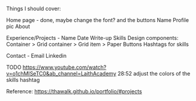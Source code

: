 Things I should cover:

Home page - done, maybe change the font? and the buttons
Name
Profile pic
About

Experience/Projects -
Name
Date
Write-up
Skills
Design components:
Container > Grid container > Grid item > Paper
Buttons
Hashtags for skills

Contact -
Email
Linkedin


TODO
https://www.youtube.com/watch?v=o1chMISeTC0&ab_channel=LaithAcademy 28:52
adjust the colors of the skills hashtag

Reference:
https://thawalk.github.io/portfolio/#projects